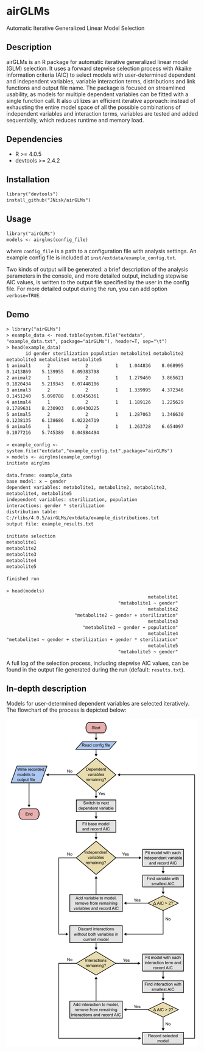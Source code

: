 # airGLMs
Automatic Iterative Generalized Linear Model Selection

## Description

airGLMs is an R package for automatic iterative generalized linear model (GLM) selection.
It uses a forward stepwise selection process with Akaike information criteria (AIC)
to select models with user-determined dependent and independent variables, variable interaction
terms, distributions and link functions and output file name. The package is focused on
streamlined usability, as models for multiple dependent variables can be fitted with a single function call.
It also utilizes an efficient iterative approach: instead of exhausting the entire model space
of all the possible combinations of independent variables and interaction terms, variables
are tested and added sequentially, which reduces runtime and memory load.

## Dependencies

* R >= 4.0.5
* devtools >= 2.4.2

## Installation

    library("devtools")  
    install_github("JNisk/airGLMs")

## Usage

    library("airGLMs")
    models <- airglms(config_file)

where `config_file` is a path to a configuration file with analysis settings. An example config file
is included at `inst/extdata/example_config.txt`.

Two kinds of output will be generated: a brief description of the analysis parameters in the console,
and more detailed output, including stepwise AIC values, is written to the output file specified by
the user in the config file. For more detailed output during the run, you can add option `verbose=TRUE`.

## Demo

    > library("airGLMs")
    > example_data <- read.table(system.file("extdata", "example_data.txt", package="airGLMs"), header=T, sep="\t")
    > head(example_data)
           id gender sterilization population metabolite1 metabolite2 metabolite3 metabolite4 metabolite5
    1 animal1      2             2          1    1.044836    8.068995   0.1413869    5.139955   0.09383798
    2 animal2      1             2          1    1.279460    3.865621   0.1820434    5.219343   0.07448186
    3 animal3      2             2          1    1.339995    4.372346   0.1451240    5.090788   0.03456361
    4 animal4      1             2          1    1.189126    1.225629   0.1789631    8.230903   0.09430225
    5 animal5      2             2          1    1.287063    1.346630   0.1238135    6.138686   0.02224719
    6 animal6      1             2          1    1.263728    6.654097   0.1077216    5.745389   0.04984494

    > example_config <- system.file("extdata","example_config.txt",package="airGLMs")
    > models <- airglms(example_config)
    initiate airglms

    data.frame: example_data 
    base model: x ~ gender 
    dependent variables: metabolite1, metabolite2, metabolite3, metabolite4, metabolite5 
    independent variables: sterilization, population 
    interactions: gender * sterilization 
    distribution table: C:/rlibs/4.0.5/airGLMs/extdata/example_distributions.txt 
    output file: example_results.txt 

    initiate selection
    metabolite1 
    metabolite2 
    metabolite3 
    metabolite4 
    metabolite5 

    finished run
    
    > head(models)
                                                        metabolite1 
                                             "metabolite1 ~ gender" 
                                                        metabolite2 
                             "metabolite2 ~ gender + sterilization" 
                                                        metabolite3 
                                "metabolite3 ~ gender + population" 
                                                        metabolite4 
    "metabolite4 ~ gender + sterilization + gender * sterilization" 
                                                        metabolite5 
                                             "metabolite5 ~ gender" 

A full log of the selection process, including stepwise AIC values, can be found in the output file
generated during the run (default: `results.txt`).

## In-depth description

Models for user-determined dependent variables are selected iteratively. The flowchart of the process is depicted below:

![Flowchart of airGLMs algorithm](https://github.com/JNisk/airGLMs/blob/main/images/airGLMs.png?raw=true)

